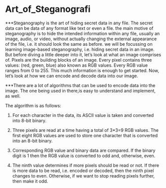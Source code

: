 # Art_of_Steganografi

***Steganography is the art of hiding secret data in any file.
The secret data can be data of any format like text or even a file. 
the main motive of steganography is to hide the intended information within any file, usually an image, audio, or video, without actually changing the external appearance of the file, i.e. 
it should look the same as before.
we will be focussing on learning image-based steganography, i.e. hiding secret data in an image.
But before diving a little deeper into it, let’s look at what an image comprises of.
Pixels are the building blocks of an image.
Every pixel contains three values: (red, green, blue) also known as RGB values.
Every RGB value ranges from 0 to 255.
This much information is enough to get started.
Now, let’s look at how we can encode and decode data into our image.


***There are a lot of algorithms that can be used to encode data into the image.
The one being used in there,is easy to understand and implement, as well.

The algorithm is as follows:

1) For each character in the data, its ASCII value is taken and converted into 8-bit binary.

2) Three pixels are read at a time having a total of 3*3=9 RGB values.
The first eight RGB values are used to store one character that is converted into an 8-bit binary.

3) Corresponding RGB value and binary data are compared. 
If the binary digit is 1 then the RGB value is converted to odd and, otherwise, even.

4) The ninth value determines if more pixels should be read or not. 
If there is more data to be read, i.e. encoded or decoded, then the ninth pixel changes to even.
Otherwise, if we want to stop reading pixels further, then make it odd.



